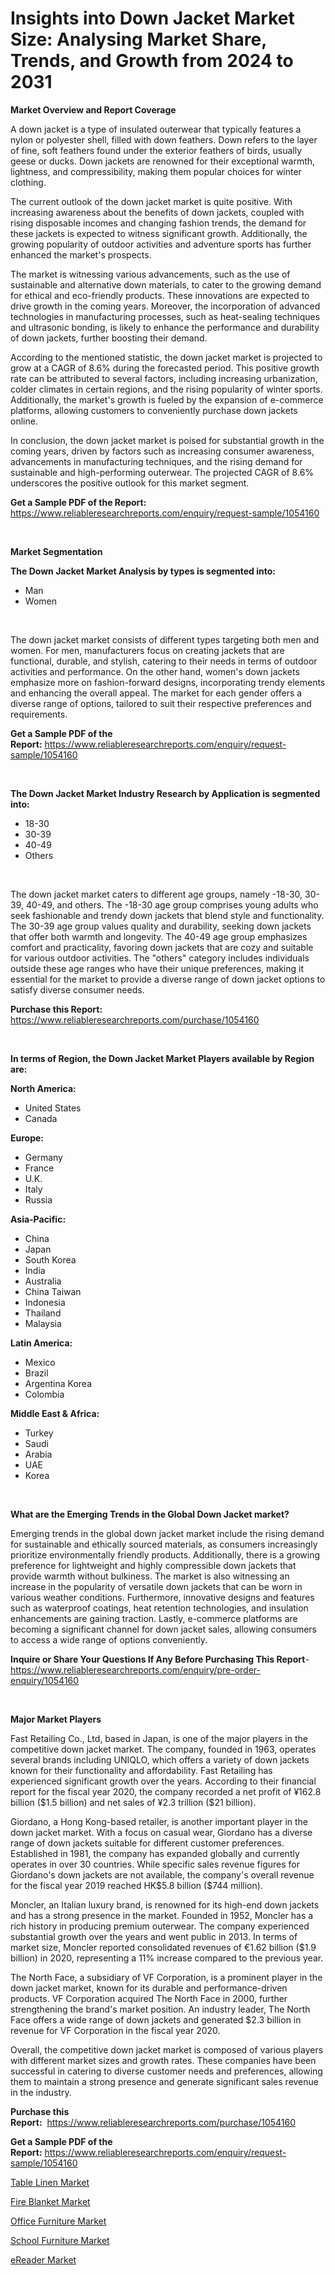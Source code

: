 <p><h1>Insights into Down Jacket Market Size: Analysing Market Share, Trends, and Growth from 2024 to 2031</h1></p><p><strong>Market Overview and Report Coverage</strong></p>
<p><p>A down jacket is a type of insulated outerwear that typically features a nylon or polyester shell, filled with down feathers. Down refers to the layer of fine, soft feathers found under the exterior feathers of birds, usually geese or ducks. Down jackets are renowned for their exceptional warmth, lightness, and compressibility, making them popular choices for winter clothing.</p><p>The current outlook of the down jacket market is quite positive. With increasing awareness about the benefits of down jackets, coupled with rising disposable incomes and changing fashion trends, the demand for these jackets is expected to witness significant growth. Additionally, the growing popularity of outdoor activities and adventure sports has further enhanced the market's prospects.</p><p>The market is witnessing various advancements, such as the use of sustainable and alternative down materials, to cater to the growing demand for ethical and eco-friendly products. These innovations are expected to drive growth in the coming years. Moreover, the incorporation of advanced technologies in manufacturing processes, such as heat-sealing techniques and ultrasonic bonding, is likely to enhance the performance and durability of down jackets, further boosting their demand.</p><p>According to the mentioned statistic, the down jacket market is projected to grow at a CAGR of 8.6% during the forecasted period. This positive growth rate can be attributed to several factors, including increasing urbanization, colder climates in certain regions, and the rising popularity of winter sports. Additionally, the market's growth is fueled by the expansion of e-commerce platforms, allowing customers to conveniently purchase down jackets online.</p><p>In conclusion, the down jacket market is poised for substantial growth in the coming years, driven by factors such as increasing consumer awareness, advancements in manufacturing techniques, and the rising demand for sustainable and high-performing outerwear. The projected CAGR of 8.6% underscores the positive outlook for this market segment.</p></p>
<p><strong>Get a Sample PDF of the Report:</strong> <a href="https://www.reliableresearchreports.com/enquiry/request-sample/1054160">https://www.reliableresearchreports.com/enquiry/request-sample/1054160</a></p>
<p>&nbsp;</p>
<p><strong>Market Segmentation</strong></p>
<p><strong>The Down Jacket Market Analysis by types is segmented into:</strong></p>
<p><ul><li>Man</li><li>Women</li></ul></p>
<p>&nbsp;</p>
<p><p>The down jacket market consists of different types targeting both men and women. For men, manufacturers focus on creating jackets that are functional, durable, and stylish, catering to their needs in terms of outdoor activities and performance. On the other hand, women's down jackets emphasize more on fashion-forward designs, incorporating trendy elements and enhancing the overall appeal. The market for each gender offers a diverse range of options, tailored to suit their respective preferences and requirements.</p></p>
<p><strong>Get a Sample PDF of the Report:</strong>&nbsp;<a href="https://www.reliableresearchreports.com/enquiry/request-sample/1054160">https://www.reliableresearchreports.com/enquiry/request-sample/1054160</a></p>
<p>&nbsp;</p>
<p><strong>The Down Jacket Market Industry Research by Application is segmented into:</strong></p>
<p><ul><li>18-30</li><li>30-39</li><li>40-49</li><li>Others</li></ul></p>
<p>&nbsp;</p>
<p><p>The down jacket market caters to different age groups, namely -18-30, 30-39, 40-49, and others. The -18-30 age group comprises young adults who seek fashionable and trendy down jackets that blend style and functionality. The 30-39 age group values quality and durability, seeking down jackets that offer both warmth and longevity. The 40-49 age group emphasizes comfort and practicality, favoring down jackets that are cozy and suitable for various outdoor activities. The "others" category includes individuals outside these age ranges who have their unique preferences, making it essential for the market to provide a diverse range of down jacket options to satisfy diverse consumer needs.</p></p>
<p><strong>Purchase this Report:</strong>&nbsp; <a href="https://www.reliableresearchreports.com/purchase/1054160">https://www.reliableresearchreports.com/purchase/1054160</a></p>
<p>&nbsp;</p>
<p><strong>In terms of Region, the Down Jacket Market Players available by Region are:</strong></p>
<p>
    <p> <strong> North America: </strong>
        <ul>
            <li>United States</li>
            <li>Canada</li>
        </ul>
        </p> 
    <p> <strong> Europe: </strong>
        <ul>
            <li>Germany</li>
            <li>France</li>
            <li>U.K.</li>
            <li>Italy</li>
            <li>Russia</li>
        </ul>
        </p> 
    <p> <strong> Asia-Pacific: </strong>
        <ul>
            <li>China</li>
            <li>Japan</li>
            <li>South Korea</li>
            <li>India</li>
            <li>Australia</li>
            <li>China Taiwan</li>
            <li>Indonesia</li>
            <li>Thailand</li>
            <li>Malaysia</li>
        </ul>
        </p> 
    <p> <strong> Latin America: </strong>
        <ul>
            <li>Mexico</li>
            <li>Brazil</li>
            <li>Argentina Korea</li>
            <li>Colombia</li>
        </ul>
        </p> 
    <p> <strong> Middle East & Africa: </strong>
        <ul>
            <li>Turkey</li>
            <li>Saudi</li>
            <li>Arabia</li>
            <li>UAE</li>
            <li>Korea</li>
        </ul>
    </p>
    </p>
<p>&nbsp;</p>
<p><strong>What are the Emerging Trends in the Global Down Jacket market?</strong></p>
<p><p>Emerging trends in the global down jacket market include the rising demand for sustainable and ethically sourced materials, as consumers increasingly prioritize environmentally friendly products. Additionally, there is a growing preference for lightweight and highly compressible down jackets that provide warmth without bulkiness. The market is also witnessing an increase in the popularity of versatile down jackets that can be worn in various weather conditions. Furthermore, innovative designs and features such as waterproof coatings, heat retention technologies, and insulation enhancements are gaining traction. Lastly, e-commerce platforms are becoming a significant channel for down jacket sales, allowing consumers to access a wide range of options conveniently.</p></p>
<p><strong>Inquire or Share Your Questions If Any Before Purchasing This Report</strong>- <a href="https://www.reliableresearchreports.com/enquiry/pre-order-enquiry/1054160">https://www.reliableresearchreports.com/enquiry/pre-order-enquiry/1054160</a></p>
<p>&nbsp;</p>
<p><strong>Major Market Players</strong></p>
<p><p>Fast Retailing Co., Ltd, based in Japan, is one of the major players in the competitive down jacket market. The company, founded in 1963, operates several brands including UNIQLO, which offers a variety of down jackets known for their functionality and affordability. Fast Retailing has experienced significant growth over the years. According to their financial report for the fiscal year 2020, the company recorded a net profit of ¥162.8 billion ($1.5 billion) and net sales of ¥2.3 trillion ($21 billion).</p><p>Giordano, a Hong Kong-based retailer, is another important player in the down jacket market. With a focus on casual wear, Giordano has a diverse range of down jackets suitable for different customer preferences. Established in 1981, the company has expanded globally and currently operates in over 30 countries. While specific sales revenue figures for Giordano's down jackets are not available, the company's overall revenue for the fiscal year 2019 reached HK$5.8 billion ($744 million).</p><p>Moncler, an Italian luxury brand, is renowned for its high-end down jackets and has a strong presence in the market. Founded in 1952, Moncler has a rich history in producing premium outerwear. The company experienced substantial growth over the years and went public in 2013. In terms of market size, Moncler reported consolidated revenues of €1.62 billion ($1.9 billion) in 2020, representing a 11% increase compared to the previous year.</p><p>The North Face, a subsidiary of VF Corporation, is a prominent player in the down jacket market, known for its durable and performance-driven products. VF Corporation acquired The North Face in 2000, further strengthening the brand's market position. An industry leader, The North Face offers a wide range of down jackets and generated $2.3 billion in revenue for VF Corporation in the fiscal year 2020.</p><p>Overall, the competitive down jacket market is composed of various players with different market sizes and growth rates. These companies have been successful in catering to diverse customer needs and preferences, allowing them to maintain a strong presence and generate significant sales revenue in the industry.</p></p>
<p><strong>Purchase this Report:</strong>&nbsp;&nbsp;<a href="https://www.reliableresearchreports.com/purchase/1054160">https://www.reliableresearchreports.com/purchase/1054160</a></p>
<p></p>
<p><strong>Get a Sample PDF of the Report:</strong>&nbsp;<a href="https://www.reliableresearchreports.com/enquiry/request-sample/1054160">https://www.reliableresearchreports.com/enquiry/request-sample/1054160</a></p>
<p><p><a href="https://github.com/deliacustodio40/Market-Research-Report-List-2/blob/main/table-linen-market.md">Table Linen Market</a></p><p><a href="https://github.com/dzharov81/Market-Research-Report-List-1/blob/main/fire-blanket-market.md">Fire Blanket Market</a></p><p><a href="https://github.com/maliyahmorrow6654/Market-Research-Report-List-2/blob/main/office-furniture-market.md">Office Furniture Market</a></p><p><a href="https://github.com/scarol104/Market-Research-Report-List-2/blob/main/school-furniture-market.md">School Furniture Market</a></p><p><a href="https://github.com/ambrozg/Market-Research-Report-List-1/blob/main/ereader-market.md">eReader Market</a></p></p>